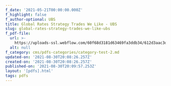 ```yaml
---
f_date: '2021-05-21T00:00:00.000Z'
f_highlight: false
f_author-optional: UBS
title: Global Rates Strategy Trades We Like - UBS
slug: global-rates-strategy-trades-we-like-ubs
f_pdf-file:
  url: >-
    https://uploads-ssl.webflow.com/60f68d3181d63469fa3ddb34/612d3aac3de1912d5ac7a1ad_UBS%20Global%20Rates%20Strategy.pdf
  alt: null
f_category: cms/pdfs-categories/category-test-2.md
updated-on: '2021-08-30T20:08:26.257Z'
created-on: '2021-08-30T20:08:26.257Z'
published-on: '2021-08-30T20:09:57.253Z'
layout: '[pdfs].html'
tags: pdfs
---
```



